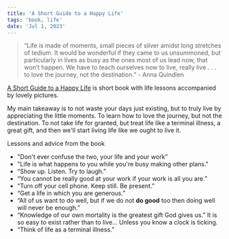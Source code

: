 ```yaml
---
title: 'A Short Guide to a Happy Life'
tags: 'book, life'
date: 'Jul 1, 2023'
---
```


> “Life is made of moments, small pieces of silver amidst long stretches of tedium. It would be wonderful if they came to us unsummoned, but particularly in lives as busy as the ones most of us lead now, that won’t happen. We have to teach ourselves now to live, really live . . . to love the journey, not the destination.” - Anna Quindlen

[A Short Guide to a Happy Life](https://www.goodreads.com/en/book/show/100286) is short book with life lessons accompanied by lovely pictures.

My main takeaway is to not waste your days just existing, but to truly live by appreciating the little moments. To learn how to love the journey, but not the destination. To not take life for granted, but treat life like a terminal illness, a great gift, and then we'll start living life like we ought to live it.

Lessons and advice from the book

- "Don't ever confuse the two, your life and your work"
- "Life is what happens to you while you're busy making other plans."
- “Show up. Listen. Try to laugh.”
- “You cannot be really good at your work if your work is all you are.”
- “Turn off your cell phone. Keep still. Be present.”
- “Get a life in which you are generous.”
- “All of us want to do well, but if we do not **do good** too then doing well will never be enough.”
- “Knowledge of our own mortality is the greatest gift God gives us.” It is so easy to exist rather than to live… Unless you know a clock is ticking.
- “Think of life as a terminal illness.”
